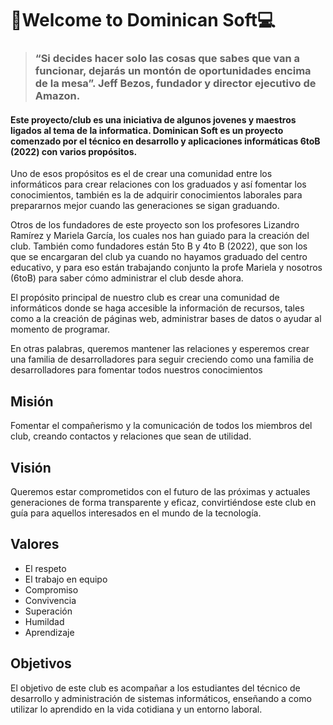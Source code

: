 # 📱Welcome to Dominican Soft💻

> ### **“Si decides hacer solo las cosas que sabes que van a funcionar, dejarás un montón de oportunidades encima de la mesa”.** Jeff Bezos, fundador y director ejecutivo de Amazon.

#### Este proyecto/club es una iniciativa de algunos jovenes  y maestros ligados al tema de la informatica. Dominican Soft es un proyecto comenzado por el técnico en desarrollo y aplicaciones informáticas 6toB (2022) con varios propósitos. 

Uno de esos propósitos es el de crear una comunidad entre los informáticos para crear relaciones con los graduados y así fomentar los conocimientos, también es la de adquirir conocimientos laborales para prepararnos mejor cuando las generaciones se sigan graduando.

Otros de los fundadores de este proyecto son los profesores Lizandro Ramírez y Mariela García, los cuales nos han guiado para la creación del club. También como fundadores están 5to B y 4to B (2022), que son los que se encargaran del club ya cuando no hayamos graduado del centro educativo, y para eso están trabajando conjunto la profe Mariela y nosotros (6toB) para saber cómo administrar el club desde ahora. 

El propósito principal de nuestro club es crear una comunidad de informáticos donde se haga accesible la información de recursos, tales como a la creación de páginas web, administrar bases de datos o ayudar al momento de programar. 

En otras palabras, queremos mantener las relaciones y esperemos crear una familia de desarrolladores para seguir creciendo como una familia de desarrolladores para fomentar todos nuestros conocimientos

## Misión
Fomentar el compañerismo y la comunicación de todos los miembros del club, creando contactos y relaciones que sean de utilidad.

## Visión

Queremos estar comprometidos con el futuro de las próximas y actuales generaciones de forma transparente y eficaz, convirtiéndose este club en guía para aquellos interesados en el mundo de la tecnología.

## Valores

- El respeto 
- El trabajo en equipo
- Compromiso
- Convivencia
- Superación
- Humildad 
- Aprendizaje

## Objetivos 

El objetivo de este club es acompañar a los estudiantes del técnico  de desarrollo y administración de sistemas informáticos, enseñando a como utilizar lo aprendido en la vida cotidiana y un entorno laboral.

